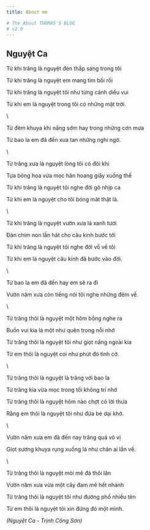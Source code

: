 ```yaml
---
title: About me

# The About THOMAS'S BLOG
# v2.0
---
```


## Nguyệt Ca

Từ khi trăng là nguyệt đèn thắp sáng trong tôi

Từ khi trăng là nguyệt em mang tim bối rối

Từ khi trăng là nguyệt tôi như từng cánh diều vui

Từ khi em là nguyệt trong tôi có những mặt trời.

\

Từ đêm khuya khi nắng sớm hay trong những cơn mưa

Từ bao la em đã đến xua tan những nghi ngờ.

\

Từ trăng xưa là nguyệt lòng tôi có đôi khi

Tựa bông hoa vừa mọc hân hoang giây xuống thế

Từ khi trăng là nguyệt tôi nghe đời gõ nhịp ca

Từ khi em là nguyệt cho tôi bóng mát thật là.

\

Từ khi trăng là nguyệt vườn xưa lá xanh tươi

Đàn chim non lần hát cho câu kinh bước tới

Từ khi trăng là nguyệt tôi nghe đời vỗ về tôi

Từ khi em là nguyệt câu kinh đã bước vào đời.

\

Từ bao la em đã đến hay em sẽ ra đi

Vườn năm xưa còn tiếng nói tôi nghe những đêm về.

\

Từ trăng thôi là nguyệt một hôm bỗng nghe ra

Buồn vui kia là một như quên trong nỗi nhớ

Từ trăng thôi là nguyệt tôi như giọt nắng ngoài kia

Từ em thôi là nguyệt coi như phút đó tình cờ.

\

Từ trăng thôi là nguyệt là trăng với bao la

Từ trăng kia vừa mọc trong tối không trí nhớ

Từ trăng thôi là nguyệt hôm nào chợt có lời thưa

Rằng em thôi là nguyệt tôi như đứa bé dại khờ.

\

Vườn năm xưa em đã đến nay trăng quá vô vị

Giọt sương khuya rụng xuống lá như chân ai lần về.

\

Từ trăng thôi là nguyệt mỏi mê đá thôi lăn

Vườn năm xưa vừa một cây đam mê hết nhánh

Từ trăng thôi là nguyệt tôi như đường phố nhiều tên

Từ em thôi là nguyệt tôi xin đứng đó một mình.


*(Nguyệt Ca - Trịnh Công Sơn)*
